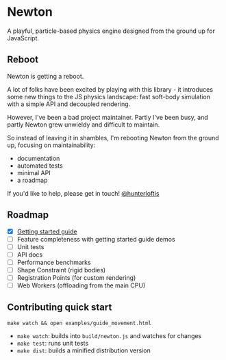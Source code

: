 # Newton

A playful, particle-based physics engine designed from the ground up for JavaScript.

## Reboot

Newton is getting a reboot.

A lot of folks have been excited by playing with this library -
it introduces some new things to the JS physics landscape:
fast soft-body simulation with a simple API and decoupled rendering.

However, I've been a bad project maintainer.
Partly I've been busy, and partly Newton grew unwieldy and
difficult to maintain.

So instead of leaving it in shambles, I'm rebooting Newton
from the ground up, focusing on maintainability:

- documentation
- automated tests
- minimal API
- a roadmap

If you'd like to help, please get in touch!
[@hunterloftis](http://twitter.com/hunterloftis)

## Roadmap

- [x] [Getting started guide](https://github.com/hunterloftis/newton/blob/master/docs/guide.md)
- [ ] Feature completeness with getting started guide demos
- [ ] Unit tests
- [ ] API docs
- [ ] Performance benchmarks
- [ ] Shape Constraint (rigid bodies)
- [ ] Registration Points (for custom rendering)
- [ ] Web Workers (offloading from the main CPU)

## Contributing quick start

`make watch && open examples/guide_movement.html`

- `make watch`: builds into `build/newton.js` and watches for changes
- `make test`: runs unit tests
- `make dist`: builds a minified distribution version
